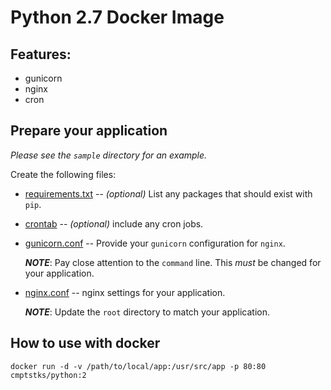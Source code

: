 # Python 2.7 Docker Image

## Features:

  - gunicorn
  - nginx
  - cron

## Prepare your application

_Please see the `sample` directory for an example._

Create the following files:

  - [requirements.txt](https://github.com/ComputeStacks/docker/tree/master/python/2/sample/requirements.txt)  -- _(optional)_ List any packages that should exist with `pip`.

  - [crontab](https://github.com/ComputeStacks/docker/tree/master/python/2/sample/crontab) -- _(optional)_ include any cron jobs.

  - [gunicorn.conf](https://github.com/ComputeStacks/docker/tree/master/python/2/sample/gunicorn.conf) -- Provide your `gunicorn` configuration for `nginx`.

    **_NOTE_**: Pay close attention to the `command` line. This _must_ be changed for your application.

  - [nginx.conf](https://github.com/ComputeStacks/docker/tree/master/python/2/sample/gunicorn.conf) -- nginx settings for your application.

    **_NOTE_**: Update the `root` directory to match your application.
    

## How to use with docker

```
docker run -d -v /path/to/local/app:/usr/src/app -p 80:80 cmptstks/python:2
```
